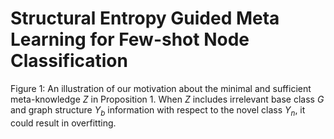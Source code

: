 # Structural Entropy Guided Meta Learning for Few-shot Node Classification

Figure 1: An illustration of our motivation about the minimal and sufficient meta-knowledge *Z* in Proposition 1. When *Z* includes irrelevant base class *G* and graph structure *Y<sub>b</sub>* information with respect to the novel class *Y<sub>n</sub>*, it could result in overfitting.
